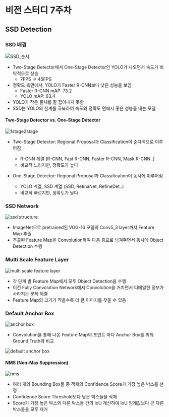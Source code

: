 # 비전 스터디 7주차

## SSD Detection

### SSD 배경

![SSD_순서](https://user-images.githubusercontent.com/59776953/136368482-8889905d-164c-481f-8347-68c610389a36.png)

- Two-Stage Detector에서 One-Stage Detector인 YOLO가 나오면서 속도가 비약적으로 상승 
	- 7FPS -> 45FPS
- 정확도 측면에서, YOLO가 Faster R-CNN보다 낮은 성능을 보임
	- Faster R-CNN mAP: 73.2
	- YOLO mAP: 63.4
- YOLO가 작은 물체를 잘 잡아내지 못함
- SSD는 YOLO의 한계를 극복하여 속도와 정확도 면에서 좋은 성능을 내는 모델

#### Two-Stage Detector vs. One-Stage Detector

![1stage2stage](https://user-images.githubusercontent.com/59776953/136368878-ad46f852-4c37-41f7-a44f-38e8c87dea8e.png)

- Two-Stage Detector: Regional Proposal과 Classification이 순차적으로 이루어짐
	- R-CNN 계열 (R-CNN, Fast R-CNN, Faster R-CNN, Mask R-CNN..)
	- 비교적 느리지만, 정확도가 높다

- One-Stage Detector: Regional Proposal과 Classification이 동시에 이루어짐
	- YOLO 계열, SSD 계열 (SSD, RetinaNet, RefineDet..)
	- 비교적 빠르지만, 정확도가 낮다


### SSD Network

![ssd structure](https://user-images.githubusercontent.com/59776953/136368567-1bb467e7-0cd4-46ef-bc3e-1c4d57b65f8d.png)

- ImageNet으로 pretrained된 VGG-16 모델의  Conv5_3 layer까지 Feature Map 추출
- 추출된 Feature Map을 Convolution하여 다음 층으로 넘겨주면서 동시에 Object Detection 수행

### Multi Scale Feature Layer

![multi scale feature layer](https://user-images.githubusercontent.com/59776953/136368784-55a12d2f-7e4a-48be-a3c8-3124ef8591ee.png)

- 각 단계 별 Feature Map에서 모두 Object Detection을 수행
- 이전 Fully Convolution Network에서 Convolution을 거치면서 디테일한 정보가 사라지는 문제 해결
- Feature Map의 크기가 작을수록 더 큰 이미지를 찾을 수 있음

### Default Anchor Box

![anchor box](https://user-images.githubusercontent.com/59776953/136368616-ea8b5b2a-3521-4828-99b0-9038b4d4cbe8.png)

- Convolution을 통해 나온 Feature Map의 포인트 마다 Anchor Box를 씌워 Ground Truth와 비교

![default anchor box](https://user-images.githubusercontent.com/59776953/136368670-3506aa5b-3c8b-4621-85a7-d441107b34b0.png)

#### NMS (Non-Max Suppression)

![nms](https://user-images.githubusercontent.com/59776953/136368737-c4024dbd-19ee-4b72-9adb-e9fab44cae6e.png)

- 여러 개의 Bounding Box들 중 객체의 Confidence  Score가 가장 높은 박스를 선정
- Confidence Score Threshold보다 낮은 박스들을 삭제
- Score가 가장 높은 박스와 다른 박스들 간의 IoU 계산하여 IoU 임계값보다 큰 다른 박스들을 모두 제거
